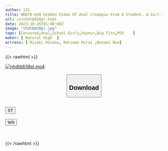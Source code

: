 ```yaml
---
author: j91
title: NHDTB-838 Hidden Video Of Anal Creampie From A Student. A Girl In Uniform Who Loves Her Private Tutor And Can't Refuse Her Ass When She Asks Him To Do It
url: /v/nhdtb838pl.html
date: 2023-10-26T01:00:00Z
image: "nhdtb838pl.jpg"
tags: [Censored,Anal,School Girls,Voyeur,Big Tits,POV	 ]
maker: [ Natural High  ]
actress: [ Misaki Hinano, Natsume Mirai ,Nanami Noa]
---
```



{{< rawhtml >}}

<div class="video" data-videoid="6okYwDq1Zjsowj">
    <a href="javascript:;">
        <img src="https://my.j91.asia/v/nhdtb838pl.jpg" width="WIDTH" height="HEIGHT" alt="nhdtb838pl.mp4" loading="lazy">
    </a>
</div>

<script type="text/javascript" src="https://j91.asia/asset/on-demand-st.js"></script>

<br>
  <link rel="stylesheet" href="https://j91.asia/asset/bs5.css">
  
  <center>
  <button class="btn btn-primary" type="button" data-bs-toggle="collapse" data-bs-target=".multi-collapse" aria-expanded="false" aria-controls="multiCollapseExample1 multiCollapseExample2"><h2>Download</h2></button></center>
</p>
<div class="row">
  <div class="col">
    <div class="collapse multi-collapse" id="multiCollapseExample1">
      <div class="card card-body">
	      	      <br>
<div class="buttons">  
<a href="https://streamtape.to/v/6okYwDq1Zjsowj"><button class="btn-hover color-3"><i class="fa fa-download"></i> ST</button></a></div>
    </div>
  </div>
</div>
  <div class="col">
    <div class="collapse multi-collapse" id="multiCollapseExample2">
      <div class="card card-body">
	      <br>
<div class="buttons">
    <a href="https://wolfstream.tv/uk6gbq4red8a"><button class="btn-hover color-9"><i class="fa fa-download"></i> WS</button></a></div>
<br><br>
      </div>
    </div>
  </div>
</div>

{{< /rawhtml >}}
